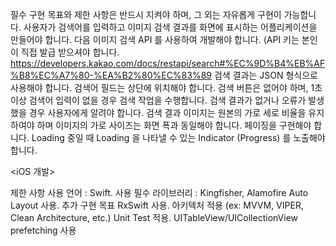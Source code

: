 필수 구현 목표와 제한 사항은 반드시 지켜야 하며, 그 외는 자유롭게 구현이 가능합니다.
사용자가 검색어를 입력하고 이미지 검색 결과를 화면에 표시하는 어플리케이션을 만들어야 합니다.
다음 이미지 검색 API 를 사용하여 개발해야 합니다. (API 키는 본인이 직접 발급 받으셔야 합니다.
https://developers.kakao.com/docs/restapi/search#%EC%9D%B4%EB%AF%B8%EC%A7%80-%EA%B2%80%EC%83%89
검색 결과는 JSON 형식으로 사용해야 합니다.
검색어 필드는 상단에 위치해야 합니다.
검색 버튼은 없어야 하며, 1초 이상 검색어 입력이 없을 경우 검색 작업을 수행합니다.
검색 결과가 없거나 오류가 발생했을 경우 사용자에게 알려야 합니다.
검색 결과 이미지는 원본의 가로 세로 비율을 유지하여야 하며 이미지의 가로 사이즈는 화면 폭과 동일해야 합니다.
페이징을 구현해야 합니다.
Loading 중일 때 Loading 을 나타낼 수 있는 Indicator (Progress) 를 노출해야합니다.

<iOS 개발>

제한 사항
사용 언어 : Swift.
사용 필수 라이브러리 : Kingfisher, Alamofire
Auto Layout 사용.
추가 구현 목표
RxSwift 사용.
아키텍처 적용 (ex: MVVM, VIPER, Clean Architecture, etc.)
Unit Test 적용.
UITableView/UICollectionView prefetching 사용
